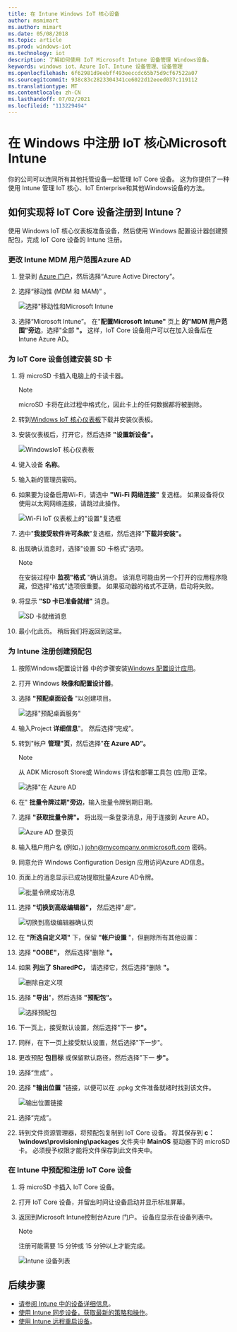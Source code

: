 ```yaml
---
title: 在 Intune Windows IoT 核心设备
author: msmimart
ms.author: mimart
ms.date: 05/08/2018
ms.topic: article
ms.prod: windows-iot
ms.technology: iot
description: 了解如何使用 IoT Microsoft Intune 设备管理 Windows设备。
keywords: windows iot、Azure IoT、Intune 设备管理、设备管理
ms.openlocfilehash: 6f62981d9eebff493eeccdc65b75d9cf67522a07
ms.sourcegitcommit: 938c83c2823304341ce6022d12eeed037c119112
ms.translationtype: MT
ms.contentlocale: zh-CN
ms.lasthandoff: 07/02/2021
ms.locfileid: "113229494"
---
```

# <a name="enrolling-windows-iot-core-devices-in-microsoft-intune"></a>在 Windows 中注册 IoT 核心Microsoft Intune

你的公司可以连同所有其他托管设备一起管理 IoT Core 设备。 这为你提供了一种使用 Intune 管理 IoT 核心、IoT Enterprise和其他Windows设备的方法。

## <a name="how-do-i-enroll-an-iot-core-device-into-intune"></a>如何实现将 IoT Core 设备注册到 Intune？

使用 Windows IoT 核心仪表板准备设备，然后使用 Windows 配置设计器创建预配包，完成 IoT Core 设备的 Intune 注册。

### <a name="change-the-intune-mdm-user-scope-in-azure-ad"></a>更改 Intune MDM 用户范围Azure AD

1. 登录到 [Azure 门户](https://portal.azure.com)，然后选择“Azure Active Directory”。
2. 选择“移动性 (MDM 和 MAM)”  。

     ![选择"移动性和Microsoft Intune](../media/IntuneDeviceEnrollment/iot-ap-mobility-intune.png)

3. 选择“Microsoft Intune”。 在"**配置Microsoft Intune"** 页上 **的"MDM 用户范围"旁边**，选择"全部 **"。** 这样，IoT Core 设备用户可以在加入设备后在 Intune Azure AD。

### <a name="create-a-setup-sd-card-for-the-iot-core-device"></a>为 IoT Core 设备创建安装 SD 卡

1. 将 microSD 卡插入电脑上的卡读卡器。
     > [!NOTE]
     > microSD 卡将在此过程中格式化，因此卡上的任何数据都将被删除。
2. 转到[Windows IoT 核心仪表板](https://docs.microsoft.com/windows/iot-core/connect-your-device/iotdashboard)下载并安装仪表板。
3. 安装仪表板后，打开它，然后选择 **"设置新设备"。**

     ![WindowsIoT 核心仪表板](../media/IntuneDeviceEnrollment/IoT-dashboard-my-devices.png)

4. 键入设备 **名称**。
5. 输入新的管理员密码。
6. 如果要为设备启用Wi-Fi，请选中 **"Wi-Fi 网络连接"** 复选框。 如果设备将仅使用以太网网络连接，请跳过此操作。

     ![Wi-Fi IoT 仪表板上的"设置"复选框](../media/IntuneDeviceEnrollment/IoT-dashboard-wifi-connection.png)

7. 选中"**我接受软件许可条款**"复选框，然后选择"**下载并安装"。**
8. 出现确认消息时，选择"设置 SD 卡格式"选项。 
     > [!NOTE]
     > 在安装过程中 **监视"格式** "确认消息。 该消息可能由另一个打开的应用程序隐藏，但选择"格式"选项很重要。 如果驱动器的格式不正确，启动将失败。
9. 将显示 **"SD 卡已准备就绪"** 消息。

     ![SD 卡就绪消息](../media/IntuneDeviceEnrollment/IoT-dashboard-sd-card-ready.png)

10. 最小化此页。  稍后我们将返回到这里。

### <a name="create-a-provisioning-package-for-intune-enrollment"></a>为 Intune 注册创建预配包

1. 按照Windows配置设计器 中的步骤安装[Windows 配置设计应用](https://docs.microsoft.com/windows/configuration/provisioning-packages/provisioning-install-icd)。

2. 打开 Windows **映像和配置设计器**。
3. 选择 **"预配桌面设备** "以创建项目。

     ![选择"预配桌面服务"](../media/IntuneDeviceEnrollment/iot-wcd-provision-desktop-devices.png)

4. 输入Project **详细信息**"。 然后选择“完成”。
5. 转到"帐户 **管理"页**，然后选择"**在 Azure AD"。**
     > [!NOTE]
     > 从 ADK Microsoft Store或 Windows 评估和部署工具包 (应用) 正常。

     ![选择"在 Azure AD](../media/IntuneDeviceEnrollment/iot-wcd-enroll-in-azure-ad.png)

6. 在" **批量令牌过期"旁边**，输入批量令牌到期日期。
7. 选择 **"获取批量令牌"。** 将出现一条登录消息，用于连接到 Azure AD。

     ![Azure AD 登录页](../media/IntuneDeviceEnrollment/iot-wcd-sign-in.png)

8. 输入租户用户名 (例如，) john@mycompany.onmicrosoft.com 密码。
9. 同意允许 Windows Configuration Design 应用访问Azure AD信息。
10. 页面上的消息显示已成功提取批量Azure AD令牌。

     ![批量令牌成功消息](../media/IntuneDeviceEnrollment/iot-wcd-bulk-token-successful.png)

11. 选择 **"切换到高级编辑器"，** 然后选择"*是"。*

     ![切换到高级编辑器确认页](../media/IntuneDeviceEnrollment/iot-wcd-switch-to-advanced-editor.png)

12. 在 **"所选自定义项"** 下，保留 **"帐户设置** "，但删除所有其他设置：
13. 选择 **"OOBE"，** 然后选择"删除 **"。**
14. 如果 **列出了 SharedPC，** 请选择它，然后选择"删除 **"。**

     ![删除自定义项](../media/IntuneDeviceEnrollment/iot-wcd-select-customizations.png)

15. 选择 **"导出**"，然后选择 **"预配包"。**

     ![选择预配包](../media/IntuneDeviceEnrollment/iot-wcd-export-provisioning-package.png)

16. 下一页上，接受默认设置，然后选择"下一 **步"。**
17. 同样，在下一页上接受默认设置，然后选择"下一步"。
18. 更改预配 **包目标** 或保留默认路径，然后选择"下一 **步"。**
19. 选择“生成”  。
20. 选择 **"输出位置** "链接，以便可以在 .ppkg 文件准备就绪时找到该文件。

     ![输出位置链接](../media/IntuneDeviceEnrollment/iot-wcd-all-done.png)

21. 选择“完成”。
22. 转到文件资源管理器，将预配包复制到 IoT Core 设备。 将其保存到 **c：\windows\provisioning\packages** 文件夹中 **MainOS** 驱动器下的 microSD 卡。  必须授予权限才能将文件保存到此文件夹中。

### <a name="provision-and-enroll-the-iot-core-device-in-intune"></a>在 Intune 中预配和注册 IoT Core 设备

1. 将 microSD 卡插入 IoT Core 设备。
2. 打开 IoT Core 设备，并留出时间让设备启动并显示标准屏幕。
3. 返回到Microsoft Intune控制台Azure 门户。 设备应显示在设备列表中。
     > [!NOTE]
     > 注册可能需要 15 分钟或 15 分钟以上才能完成。

     ![Intune 设备列表](../media/IntuneDeviceEnrollment/iot-ap-devices-after-enrollment.png)

## <a name="next-steps"></a>后续步骤

- [请参阅 Intune 中的设备详细信息](https://docs.microsoft.com/intune/device-inventory)。
- [使用 Intune 同步设备，获取最新的策略和操作](https://docs.microsoft.com/intune/device-sync)。
- [使用 Intune 远程重启设备](https://docs.microsoft.com/intune/device-restart)。
